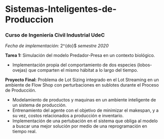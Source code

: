 # Sistemas-Inteligentes-de-Produccion

### Curso de Ingeniería Civil Industrial UdeC 

_Fecha de implementación:_ 2^{do}$ _semestre 2020_

**Tarea 1:** Simulación del modelo Predador-Presa en un contexto biológico.
- Implementación propia del comportamiento de dos especies (lobos-ovejas) que comparten el mismo hábitat a lo largo del tiempo.

**Proyecto Final:** Problema de Lot Sizing integrado en el Lot Streaming en un ambiente de Flow Shop con perturbaciones en sublotes durante el Proceso de Producción.
- Modelamiento de productos y maquinas en un ambiente inteligente de un sistema de producción.
- Entrenamiento del agente con el objetivo de minimizar el makespan, y a su vez, costos relacionados a producción e inventario.
- Implementación de una pertubación en el sistema que obliga al modelo a buscar una mejor solución por medio de una reprogramación en tiempo real.
